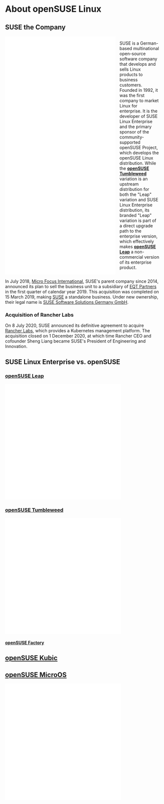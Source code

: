 # About openSUSE Linux

## SUSE the Company
<div style="display: flex; align-items: top;">
    <img
        style="width: 75%; float: left; padding-right: 1em;"
        src="assets/SUSE-light-vertical.svg"
        alt="SUSE Logo"
    />
    <div>

SUSE is a German-based multinational open-source software company that develops and sells Linux products to business customers. Founded in 1992, it was the first company to market Linux for enterprise. It is the developer of SUSE Linux Enterprise and the primary sponsor of the community-supported openSUSE Project, which develops the openSUSE Linux distribution. While the [**openSUSE Tumbleweed**](openSUSE-Tumbleweed.md) variation is an upstream distribution for both the "Leap" variation and SUSE Linux Enterprise distribution, its branded "Leap" variation is part of a direct upgrade path to the enterprise version, which effectively makes [**openSUSE Leap**]((openSUSE-Leap.md)) a non-commercial version of its enterprise product.
    </div>
</div>
<p style="clear: both;" />

In July 2018, [Micro Focus International](https://en.wikipedia.org/wiki/Micro_Focus), SUSE's parent company since 2014, announced its plan to sell the business unit to a subsidiary of [EQT Partners](https://eqtgroup.com/current-portfolio/suse) in the first quarter of calendar year 2019. This acquisition was completed on 15 March 2019, making [SUSE](https://eqtgroup.com/current-portfolio/suse) a standalone business. Under new ownership, their legal name is [SUSE Software Solutions Germany GmbH](https://www.suse.com/).


### Acquisition of Rancher Labs

On 8 July 2020, SUSE announced its definitive agreement to acquire [Rancher Labs](https://rancher.com/), which provides a Kubernetes management platform. The acquisition closed on 1 December 2020, at which time Rancher CEO and cofounder Sheng Liang became SUSE's President of Engineering and Innovation.

## SUSE Linux Enterprise vs. openSUSE

### [openSUSE Leap](openSUSE-Leap.md)
<div style="display: flex; align-items: top;">
    <img
        style="width: 75%; float: left; padding-right: 1em; filter: brightness(0) invert(1);"
        src="assets/openSUSE-Leap-color-square.svg"
        alt="openSUSE Leap Logo"
    />
    <div>
    </div>
</div>


### [openSUSE Tumbleweed](openSUSE-Tumbleweed.md)
<div style="display: flex; align-items: top;">
    <img
        style="width: 75%; float: left; padding-right: 1em; filter: brightness(0) invert(1);"
        src="assets/openSUSE-Tumbleweed-color-square.svg"
        alt="openSUSE Tumbleweed Logo"
    />
    <div>
    </div>
</div>

#### [openSUSE Factory](openSUSE-Factory.md)

## [openSUSE Kubic](openSUSE-Kubic.md)

## [openSUSE MicroOS](openSUSE-MicroOS.md)
<div style="display: flex; align-items: top;">
    <img
        style="width: 75%; float: left; padding-right: 1em; filter: brightness(0) invert(1);"
        src="assets/openSUSE-MicroOS-color-square.svg"
        alt="openSUSE MicroOS Logo"
    />
    <div>
    </div>
</div>
